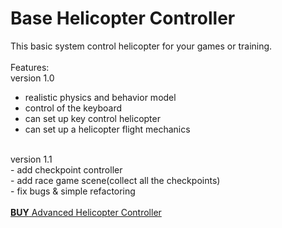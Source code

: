 # Base Helicopter Controller
This basic system control helicopter for your games or training.<br> 
<br> 
Features:<br> 
version 1.0<br> 
- realistic physics and behavior model <br> 
- control of the keyboard<br> 
- can set up key control helicopter<br> 
- can set up a helicopter flight mechanics<br>

<br> 
version 1.1<br> 
- add checkpoint controller<br>
- add race game scene(collect all the checkpoints)<br>
- fix bugs & simple refactoring <br>
<br>
<a href = "http://u3d.as/nxa"><strong> BUY</strong> Advanced Helicopter Controller</a>
<br>
